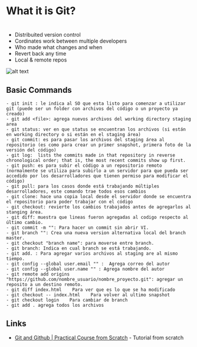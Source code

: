 # What it is Git? <h1>
- Distribuited version control 
- Cordinates work between multiple developers
- Who made what changes and when
- Revert back any time
- Local & remote repos

![alt text](https://github.com/dougsagar/knowledge/tree/main/GitHub/images/git_states.png?raw=true)

 ## Basic Commands

	- git init : le indica al SO que esta listo para comenzar a utilizar git (puede ser un folder con archivos del código o un proyecto ya creado)
	- git add <file>: agrega nuevos archivos del working directory staging area
	- git status: ver en que status se encuentran los archivos (si están en working directory o si están en el staging área)
	- git commit: es para pasar los archivos del staging área al repositorio (es como para crear un primer snapshot, primera foto de la versión del código)
	- git log:  lists the commits made in that repository in reverse chronological order; that is, the most recent commits show up first.
	- git push: es para subir el código a un repositorio remoto (normalmente se utiliza para subirlo a un servidor para que pueda ser accedido por los desarrolladores que tienen permiso para modificar el código)
	- git pull: para los casos donde está trabajando múltiples desarrolladores, este comando trae todos esos cambios
	- git clone: hace una copia local desde el servidor donde se encuentra el repositorio para poder trabajar con el código
	- git checkout: revierte los cambios trabajados antes de agregarlos al stanging área.
	- git diff: muestra que lineas fueron agregadas al codigo respecto al último cambio.
	- git commit -m "": Para hacer un commit sin abrir VI.
	- git branch "": Crea una nueva version alternativa local del branch master.
	- git checkout "branch name": para moverse entre branch.
	- git branch: Indica en cual branch se está trabajando.
	- git add. : Para agregar varios archivos al staging are al mismo tiempo.
	- git config --global user.email "" :  Agrega correo del autor
	- git config --global user.name "" : Agrega nombre del autor
	- git remote add origins "https://github.com/nombre_usuario/nombre_proyecto.git": agregar un reposito a un destino remoto.
    - git diff index.html	 Para ver que es lo que se ha modificado
    - git checkout -- index.html 	Para volver al ultimo snapshot
    - git checkout login	Para cambiar de branch 
    - git add .	agrega todos los archivos

## Links 

- [Git and Github | Practical Course from Scratch](https://youtu.be/HiXLkL42tMU) - Tutorial from scratch



